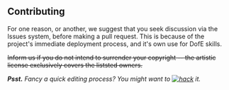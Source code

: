 Contributing
-----------------

For one reason, or another, we suggest that you seek discussion via the Issues system, before making a pull request. This is because of the project's immediate deployment process, and it's own use for DofE skills.

~~Inform us if you do not intend to surrender your copyright -- the artistic license exclusively covers the liststed owners.~~

_**Psst.** Fancy a quick editing process? You might want to [![hack](https://d3o0mnbgv6k92a.cloudfront.net/assets/hack-s-v1-7475db0cf93fe5d1e29420c928ebc614.png)](https://www.nitrous.io/hack_button?source=embed&runtime=php&repo=Hasreon%2FHasreon&file_to_open=README.md) it._